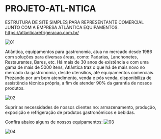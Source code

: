 # PROJETO-ATL-NTICA
ESTRUTURA DE SITE SIMPLES PARA REPRESENTANTE COMERCIAL JUNTO COM A EMPRESA ATLÂNTICA EQUIPAMENTOS.
https://atlanticarefrigeracao.com.br/

![01](https://user-images.githubusercontent.com/106616102/178324605-75933ba6-0b6a-434a-98df-eabe9490df5a.PNG)

Atlântica, equipamentos para gastronomia, atua no mercado desde 1986 com soluções para diversas áreas, como: Padarias, Lanchonetes, Restaurantes, Bares, etc. Há mais de 30 anos de existência e com uma gama de mais de 5000 itens, Atlântica traz o que há de mais novo no mercado da gastronomia, desde utensílios, até equipamentos comerciais. Prezando por um bom atendimento, venda e pós venda, disponibiliza de assistência técnica própria, a fim de atender 90% da garantia de nossos produtos.

![02](https://user-images.githubusercontent.com/106616102/178324872-6bf2c924-e4f3-4821-9474-ffc97f96b06a.PNG)

Suprir as necessidades de nossos clientes no: armazenamento, produção, exposição e refrigeração de produtos gastronômicos e bebidas.

Confira abaixo alguns de nossos equipamentos:
![03](https://user-images.githubusercontent.com/106616102/178325012-85aa8279-c3b1-49dc-b5af-9966c37a94b4.PNG)

![04](https://user-images.githubusercontent.com/106616102/178325045-5630b669-b52a-4f3e-8fe2-bac18be0b41c.PNG)

